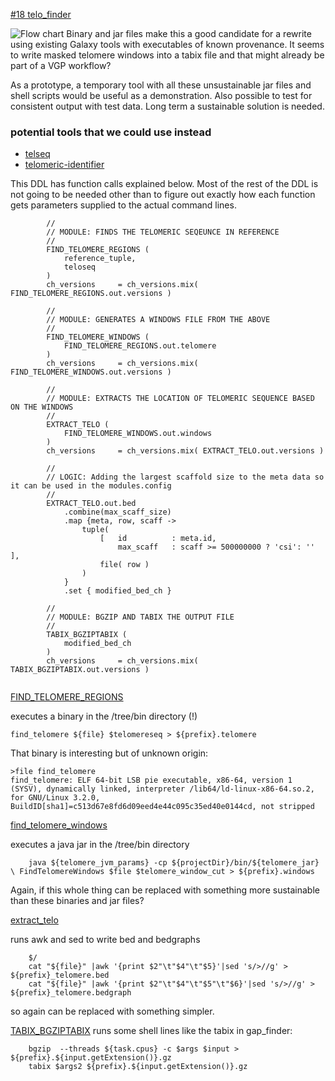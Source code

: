 [#18 telo_finder](https://github.com/sanger-tol/treeval/blob/dev/subworkflows/local/telo_finder.nf)</h3>

![Flow chart](https://raw.githubusercontent.com/sanger-tol/treeval/dev/docs/images/v1-1-0/treeval_1_1_0_telo_finder.png)
Binary and jar files make this a good candidate for a rewrite using existing Galaxy tools with executables of known provenance. It seems to write masked telomere windows into a tabix file and that might already be part of a VGP workflow?

As a prototype, a temporary tool with all these unsustainable jar files and shell scripts would be useful as a demonstration.
Also possible to test for consistent output with test data. Long term a sustainable solution is needed.

### potential tools that we could use instead

* [telseq](https://github.com/zd1/telseq)
* [telomeric-identifier](https://github.com/tolkit/telomeric-identifier)

This DDL has function calls explained below.
Most of the rest of the DDL is not going to be needed other than to
figure out exactly how each function gets parameters supplied to the actual command lines.

```
        //
        // MODULE: FINDS THE TELOMERIC SEQEUNCE IN REFERENCE
        //
        FIND_TELOMERE_REGIONS (
            reference_tuple,
            teloseq
        )
        ch_versions     = ch_versions.mix( FIND_TELOMERE_REGIONS.out.versions )

        //
        // MODULE: GENERATES A WINDOWS FILE FROM THE ABOVE
        //
        FIND_TELOMERE_WINDOWS (
            FIND_TELOMERE_REGIONS.out.telomere
        )
        ch_versions     = ch_versions.mix( FIND_TELOMERE_WINDOWS.out.versions )

        //
        // MODULE: EXTRACTS THE LOCATION OF TELOMERIC SEQUENCE BASED ON THE WINDOWS
        //
        EXTRACT_TELO (
            FIND_TELOMERE_WINDOWS.out.windows
        )
        ch_versions     = ch_versions.mix( EXTRACT_TELO.out.versions )

        //
        // LOGIC: Adding the largest scaffold size to the meta data so it can be used in the modules.config
        //
        EXTRACT_TELO.out.bed
            .combine(max_scaff_size)
            .map {meta, row, scaff ->
                tuple(
                    [   id          : meta.id,
                        max_scaff   : scaff >= 500000000 ? 'csi': ''    ],
                    file( row )
                )
            }
            .set { modified_bed_ch }

        //
        // MODULE: BGZIP AND TABIX THE OUTPUT FILE
        //
        TABIX_BGZIPTABIX (
            modified_bed_ch
        )
        ch_versions     = ch_versions.mix( TABIX_BGZIPTABIX.out.versions )


```
[FIND_TELOMERE_REGIONS](https://github.com/sanger-tol/treeval/blob/dev/modules/local/find_telomere_regions.nf)

executes a binary in the /tree/bin directory (!)


```
find_telomere ${file} $telomereseq > ${prefix}.telomere
```


That binary is interesting but of unknown origin:


```
>file find_telomere
find_telomere: ELF 64-bit LSB pie executable, x86-64, version 1 (SYSV), dynamically linked, interpreter /lib64/ld-linux-x86-64.so.2, for GNU/Linux 3.2.0, BuildID[sha1]=c513d67e8fd6d09eed4e44c095c35ed40e0144cd, not stripped
```


[find_telomere_windows](https://github.com/sanger-tol/treeval/blob/dev/modules/local/find_telomere_windows.nf)

executes a java jar in the /tree/bin directory

```
    java ${telomere_jvm_params} -cp ${projectDir}/bin/${telomere_jar} \ FindTelomereWindows $file $telomere_window_cut > ${prefix}.windows
```
Again, if this whole thing can be replaced with something more sustainable than these binaries and jar files?

[extract_telo ](https://github.com/sanger-tol/treeval/blob/dev/modules/local/extract_telo.nf)

runs awk and sed to write bed and bedgraphs


```
    $/
    cat "${file}" |awk '{print $2"\t"$4"\t"$5}'|sed 's/>//g' > ${prefix}_telomere.bed
    cat "${file}" |awk '{print $2"\t"$4"\t"$5"\t"$6}'|sed 's/>//g' > ${prefix}_telomere.bedgraph
```

so again can be replaced with something simpler.

[TABIX_BGZIPTABIX](https://github.com/sanger-tol/treeval/blob/dev/modules/nf-core/tabix/bgziptabix/main.nf) runs some shell lines like the tabix in gap_finder:


```
    bgzip  --threads ${task.cpus} -c $args $input > ${prefix}.${input.getExtension()}.gz
    tabix $args2 ${prefix}.${input.getExtension()}.gz
```
